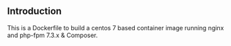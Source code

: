 ## Introduction
This is a Dockerfile to build a centos 7 based container image running nginx and php-fpm 7.3.x & Composer.

